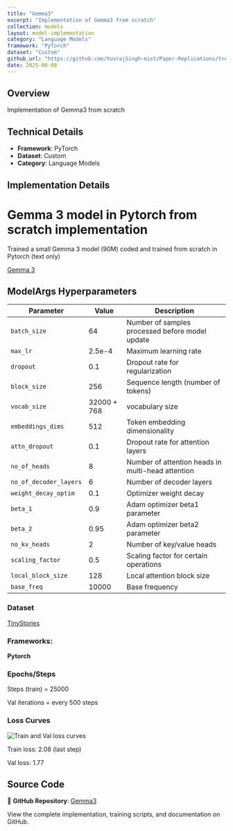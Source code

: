 ```yaml
---
title: "Gemma3"
excerpt: "Implementation of Gemma3 from scratch"
collection: models
layout: model-implementation
category: "Language Models"
framework: "PyTorch"
dataset: "Custom"
github_url: "https://github.com/YuvrajSingh-mist/Paper-Replications/tree/master/Gemma3"
date: 2025-08-08
---
```


## Overview
Implementation of Gemma3 from scratch

## Technical Details
- **Framework**: PyTorch
- **Dataset**: Custom
- **Category**: Language Models

## Implementation Details

# Gemma 3 model in Pytorch from scratch implementation

Trained a small Gemma 3 model (90M) coded and trained from scratch in Pytorch (text only) 


[Gemma 3](https://arxiv.org/abs/2503.19786)

## ModelArgs Hyperparameters


| Parameter               | Value                                  | Description                                                                 |
|-------------------------|----------------------------------------|-----------------------------------------------------------------------------|
| `batch_size`            | 64                                     | Number of samples processed before model update                             |
| `max_lr`                | 2.5e-4                                 | Maximum learning rate                                                       |
| `dropout`               | 0.1                                    | Dropout rate for regularization                                            |                                               |
| `block_size`            | 256                                    | Sequence length (number of tokens)                                         |
| `vocab_size`        | 32000 + 768       |  vocabulary size                                                     |
| `embeddings_dims`       | 512                                    | Token embedding dimensionality                                             |
| `attn_dropout`          | 0.1                                    | Dropout rate for attention layers                                          |
| `no_of_heads`           | 8                                      | Number of attention heads in multi-head attention                          |
| `no_of_decoder_layers`  | 6                                      | Number of decoder layers                                                   |
| `weight_decay_optim`    | 0.1                                    | Optimizer weight decay                                                     |
| `beta_1`                | 0.9                                    | Adam optimizer beta1 parameter                                             |
| `beta_2`                | 0.95                                   | Adam optimizer beta2 parameter                                             |
| `no_kv_heads`           | 2                                      | Number of key/value heads                                                  |
| `scaling_factor`        | 0.5                                    | Scaling factor for certain operations                                      |
| `local_block_size`      | 128                                    | Local attention block size                                                 |
| `base_freq`             | 10000                                  | Base frequency                                                  |


### Dataset

[TinyStories](https://huggingface.co/datasets/roneneldan/TinyStories)


### Frameworks:
**Pytorch**


### Epochs/Steps
Steps (train) = 25000

Val iterations = every 500 steps


### Loss Curves

![Train and Val loss curves](img/loss.png)

Train loss: 2.08 (last step)

Val loss: 1.77

## Source Code
📁 **GitHub Repository**: [Gemma3](https://github.com/YuvrajSingh-mist/Paper-Replications/tree/master/Gemma3)

View the complete implementation, training scripts, and documentation on GitHub.
